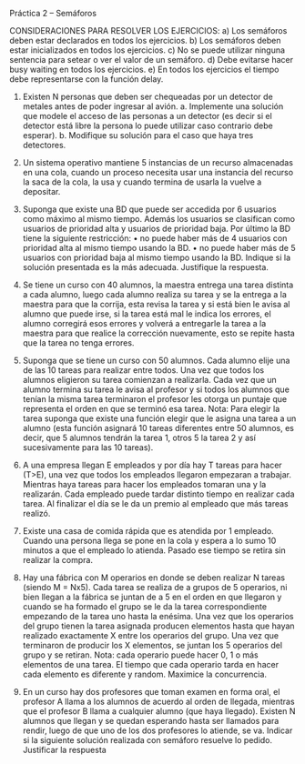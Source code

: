 Práctica 2 – Semáforos

CONSIDERACIONES PARA RESOLVER LOS EJERCICIOS:
a) Los semáforos deben estar declarados en todos los ejercicios.
b) Los semáforos deben estar inicializados en todos los ejercicios.
c) No se puede utilizar ninguna sentencia para setear o ver el valor de un semáforo.
d) Debe evitarse hacer busy waiting en todos los ejercicios.
e) En todos los ejercicios el tiempo debe representarse con la función delay.


1) Existen N personas que deben ser chequeadas por un detector de metales antes de poder
ingresar al avión.
a. Implemente una solución que modele el acceso de las personas a un detector (es decir
si el detector está libre la persona lo puede utilizar caso contrario debe esperar).
b. Modifique su solución para el caso que haya tres detectores.

2) Un sistema operativo mantiene 5 instancias de un recurso almacenadas en una cola,
cuando un proceso necesita usar una instancia del recurso la saca de la cola, la usa y
cuando termina de usarla la vuelve a depositar.

3) Suponga que existe una BD que puede ser accedida por 6 usuarios como máximo al mismo
tiempo. Además los usuarios se clasifican como usuarios de prioridad alta y usuarios de
prioridad baja. Por último la BD tiene la siguiente restricción:
• no puede haber más de 4 usuarios con prioridad alta al mismo tiempo usando la BD.
• no puede haber más de 5 usuarios con prioridad baja al mismo tiempo usando la BD.
Indique si la solución presentada es la más adecuada. Justifique la respuesta.

4) Se tiene un curso con 40 alumnos, la maestra entrega una tarea distinta a cada alumno,
luego cada alumno realiza su tarea y se la entrega a la maestra para que la corrija, esta
revisa la tarea y si está bien le avisa al alumno que puede irse, si la tarea está mal le indica
los errores, el alumno corregirá esos errores y volverá a entregarle la tarea a la maestra
para que realice la corrección nuevamente, esto se repite hasta que la tarea no tenga
errores.

5) Suponga que se tiene un curso con 50 alumnos. Cada alumno elije una de las 10 tareas
para realizar entre todos. Una vez que todos los alumnos eligieron su tarea comienzan a
realizarla. Cada vez que un alumno termina su tarea le avisa al profesor y si todos los
alumnos que tenían la misma tarea terminaron el profesor les otorga un puntaje que
representa el orden en que se terminó esa tarea.
Nota: Para elegir la tarea suponga que existe una función elegir que le asigna una tarea a
un alumno (esta función asignará 10 tareas diferentes entre 50 alumnos, es decir, que 5
alumnos tendrán la tarea 1, otros 5 la tarea 2 y así sucesivamente para las 10 tareas).

6) A una empresa llegan E empleados y por día hay T tareas para hacer (T>E), una vez que
todos los empleados llegaron empezaran a trabajar. Mientras haya tareas para hacer los
empleados tomaran una y la realizarán. Cada empleado puede tardar distinto tiempo en
realizar cada tarea. Al finalizar el día se le da un premio al empleado que más tareas
realizó.

7) Existe una casa de comida rápida que es atendida por 1 empleado. Cuando una persona
llega se pone en la cola y espera a lo sumo 10 minutos a que el empleado lo atienda. Pasado
ese tiempo se retira sin realizar la compra.

8) Hay una fábrica con M operarios en donde se deben realizar N tareas (siendo M = Nx5).
Cada tarea se realiza de a grupos de 5 operarios, ni bien llegan a la fábrica se juntan de a
5 en el orden en que llegaron y cuando se ha formado el grupo se le da la tarea
correspondiente empezando de la tarea uno hasta la enésima. Una vez que los operarios
del grupo tienen la tarea asignada producen elementos hasta que hayan realizado
exactamente X entre los operarios del grupo. Una vez que terminaron de producir los X
elementos, se juntan los 5 operarios del grupo y se retiran.
Nota: cada operario puede hacer 0, 1 o más elementos de una tarea. El tiempo que cada
operario tarda en hacer cada elemento es diferente y random. Maximice la concurrencia.

9) En un curso hay dos profesores que toman examen en forma oral, el profesor A llama a
los alumnos de acuerdo al orden de llegada, mientras que el profesor B llama a cualquier
alumno (que haya llegado). Existen N alumnos que llegan y se quedan esperando hasta
ser llamados para rendir, luego de que uno de los dos profesores lo atiende, se va. Indicar
si la siguiente solución realizada con semáforo resuelve lo pedido. Justificar la respuesta
